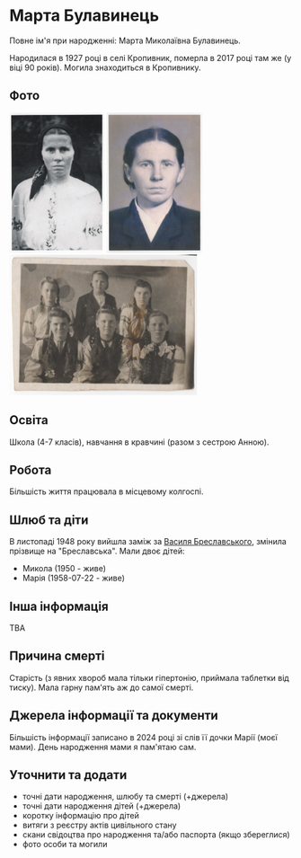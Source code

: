 # Марта Булавинець #

Повне ім'я при народженні: Марта Миколаївна Булавинець.

Народилася в 1927 році в селі Кропивник, померла в 2017 році там же (у віці 90 років). Могила знаходиться в Кропивнику.

## Фото ##

[<img src="../photos/photo_018_75.jpg" height=250 />](../photos/photo_018.md)
[<img src="../photos/photo_021_75.jpg" height=250 />](../photos/photo_021.md)
[<img src="../photos/photo_027_75.jpg" height=250 />](../photos/photo_027.md)

## Освіта ##

Школа (4-7 класів), навчання в кравчині (разом з сестрою Анною).

## Робота ##

Більшість життя працювала в місцевому колгоспі.

## Шлюб та діти ##

В листопаді 1948 року вийшла заміж за [Василя Бреславського](Василь%20Бреславський.md), змінила прізвище на "Бреславська". Мали двоє дітей:

- Микола (1950 - живе)
- Марія (1958-07-22 - живе)

## Інша інформація ##

TBA

## Причина смерті ##

Старість (з явних хвороб мала тільки гіпертонію, приймала таблетки від тиску). Мала гарну пам'ять аж до самої смерті.

## Джерела інформації та документи ##

Більшість інформації записано в 2024 році зі слів її дочки Марії (моєї мами). День народження мами я пам'ятаю сам.

## Уточнити та додати ##

- точні дати народження, шлюбу та смерті (+джерела)
- точні дати народження дітей (+джерела)
- коротку інформацію про дітей
- витяги з реєстру актів цивільного стану
- скани свідоцтва про народження та/або паспорта (якщо збереглися)
- фото особи та могили
